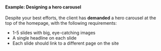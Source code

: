 #### Example: Designing a hero carousel

Despite your best efforts, the client has <strong>demanded</strong> a hero carousel at the top of the homepage, with the following requirements:

* 1-5 slides with big, eye-catching images
* A single headline on each slide
* Each slide should link to a different page on the site